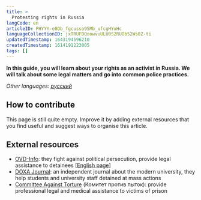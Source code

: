 ```yaml
---
title: >
  Protesting rights in Russia
langCode: en
articleID: PHYYY-e8Ob_fgcusso95Mb_ufcgHYuHc
languageCollectionID: jxTRUFDQoowvuULU0S2RUOb52Ws8Z-ti
updatedTimestamp: 1643194596210
createdTimestamp: 1614191223005
tags: []
---
```


**In this guide, you will learn about your rights as an activist in Russia. We will talk about some legal matters and go into common police practices.**

_Other languages:_ [_русский_](/ru/rights/russia)

## **How to contribute**

This page is still quite empty. Improve it by adding external resources that you find useful and suggest ways to organise this article.

## External resources

-   [OVD-Info](https://ovdinfo.org): they fight against political persecution, provide legal assistance to detainees \[[English page](https://donate.ovdinfo.org/en#)\]
-   [DOXA Journal](https://doxajournal.ru): an independent journal about the modern university, they help students and university staff detained at mass actions
-   [Committee Against Torture](https://pytkam.net/en/) (Комитет против пыток): provide professional legal and medical assistance to victims of prison